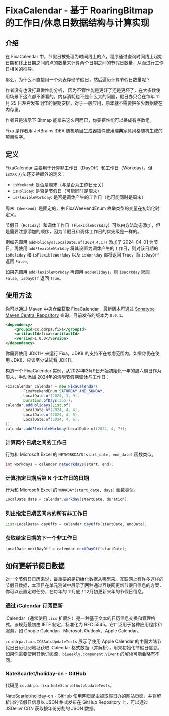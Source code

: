 # FixaCalendar - 基于 RoaringBitmap 的工作日/休息日数据结构与计算实现

## 介绍

在 FixaCalendar 中，节假日被处理为时间线上的点，程序通过查询时间线上起始日期和终止日期之间的点的数量来计算两个日期之间的节假日数量，从而进行工作日相关的推导。

那么，为什么不直接用一个列表存储节假日，然后遍历计算节假日数量呢？

作者没有也没打算做性能分析，
因为不管性能是更好了还是更坏了，在大多数使用场景下这点都不够看的。内存消耗也不是什么大的问题，假日办只会在每年 11 月 25 日左右发布明年的假期安排，对于一般应用，原本就不需要把多少数据放在内存里。

作者只是演示下 Bitmap 能拿来这么用而已，你要抠性能可以换成有序数组。

Fixa 是作者用 JetBrains IDEA 随机项目生成器插件使用瑞典家具风格随机生成的项目名字。

## 定义

FixaCalendar 主要用于计算非工作日（DayOff）和工作日（Workday），但 `isXXX` 方法还支持额外的定义：

- `isWeekend`: 是否是周末（与是否为工作日无关）
- `isHoliday`: 是否是节假日（可能同时是周末）
- `isFlexibleWorkday`: 是否是调休产生的工作日（也可能同时是周末）

周末（`Weekend`）是固定的，由 FixaWeekendEnum 枚举类型的变量在初始化时定义。

节假日（`Holiday`）和调休工作日（`FlexibleWorkday`）可以由方法动态添加，但是需要注意添加的顺序，因为节假日和调休工作日的优先级是一样的。

例如先调用 `addHolidays(LocalDate.of(2024,4,1))` 添加了 2024-04-01 为节日，再使用 `addFlexibleWorkday` 将其设置为调休产生的工作日，则对该日期的 `isHoliday` 和 `isFlexibleWorkday` 以及 `isWorkday` 都将返回 `True`，而 `isDayOff` 返回 `False`。

如果先调用 `addFlexibleWorkday` 再调用 `addHolidays`，则 `isWorkday` 返回 `False`，`isDayOff` 返回 `True`。

## 使用方法

你可以通过 Maven 中央仓库获取 FixaCalendar，最新版本可通过 [Sonatype Maven Central Repository](https://central.sonatype.com/artifact/cc.ddrpa.fixa/fixa) 查询，目前发布的版本为 `0.0.1`。

```xml
<dependency>
    <groupId>cc.ddrpa.fixa</groupId>
    <artifactId>fixa</artifactId>
    <version>1.0.0</version>
</dependency>
```

你需要使用 JDK11+ 来运行 Fixa，JDK8 的支持不在考虑范围内。如果你仍在使用 JDK8，应该至少试试看 JDK11。

构造一个 FixaCalendar 实例，从2024年3月9日开始初始化一年的周六周日作为周末，手动添加 2024年的清明节假期调休与工作日：

```java
FixaCalendar calendar = new FixaCalendar(
        FixaWeekendEnum.SATURDAY_AND_SUNDAY,
        LocalDate.of(2024, 3, 9),
        Duration.ofDays(365));
calendar.addHolidays(List.of(
        LocalDate.of(2024, 4, 4),
        LocalDate.of(2024, 4, 5),
        LocalDate.of(2024, 4, 6),
));
calendar.addFlexibleWorkday(LocalDate.of(2024, 4, 7));
```

### 计算两个日期之间的工作日

行为和 Microsoft Excel 的 `NETWORKDAYS(start_date, end_date)` 函数类似。

```java
int workdays = calendar.netWorkdays(start, end);
```

### 计算指定日期后第 N 个工作日的日期

行为和 Microsoft Excel 的 `WORKDAY(start_date, days)` 函数类似。

```java
LocalDate date = calendar.workday(startDate, duration);
```

### 列出指定日期区间内的所有非工作日

```java
List<LocalDate> dayOffs = calendar.dayOffs(startDate, endDate);
```

### 获取给定日期的下一个非工作日

```java
LocalDate nextDayOff = calendar.nextDayOff(startDate);
```

## 如何更新节假日数据

对一个节假日日历来说，最重要的是初始化数据从哪里来。互联网上有许多这样的节假日数据，本项目在单元测试中展示了两种通过互联网更新节假日信息的方案，你可以设置定时任务，在每年的 11月底 / 12月初更新来年的节假日信息。

### 通过 iCalendar 订阅更新

iCalendar（通常使用 `.ics` 扩展名）是一种基于文本的日历信息交换和管理格式。该规范最初由 IETF 制定，标准化为 RFC 5545。它广泛用于各种应用程序和服务，如 Google Calendar、Microsoft Outlook、Apple Calendar。

`cc.ddrpa.fixa.ICSAutoUpdateTests` 展示了使用 Apple Calendar 的中国大陆节假日日历订阅地址获取 iCalendar 格式数据（并解析），用来初始化节假日信息。如果你需要使用其他订阅源，`biweekly.component.VEvent` 的解读可能会略有不同。

### NateScarlet/holiday-cn - GitHub

代码见 `cc.ddrpa.fixa.NateScarletAutoUpdateTests`。

[NateScarlet/holiday-cn - GitHub](https://github.com/NateScarlet/holiday-cn") 使用网页爬虫抓取假日办的网站页面，并将解析出的节假日信息以 JSON 格式发布在 GitHub Repository 上，可以通过 JSDelivr CDN 获取按年份分割的 JSON 数据。

